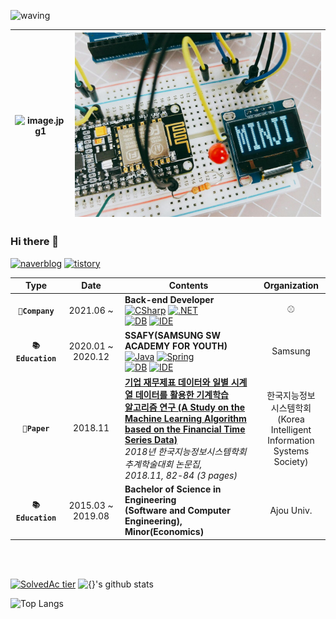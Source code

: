![waving](https://capsule-render.vercel.app/api?type=waving&height=200&text=I'm%20Back-end%20Developer%20MinJi⚾!&fontSize=50&fontAlign=50&fontAlignY=40&color=gradient&animation=twinkling$desc=Back-end%20Developer&descAlignY=51&descAlign=62)

<!-- <img src="https://img1.daumcdn.net/thumb/R1280x0/?scode=mtistory2&fname=https%3A%2F%2Fk.kakaocdn.net%2Fdn%2FbkcvbQ%2FbtqDbk1c3vl%2Fk77M8e0QIQT7HksaFWMhg0%2Fimg.png" width="40%">
<img src="./image/MINJI.jpg" width="50%"> -->

![image.jpg1](https://img1.daumcdn.net/thumb/R1280x0/?scode=mtistory2&fname=https%3A%2F%2Fk.kakaocdn.net%2Fdn%2FbkcvbQ%2FbtqDbk1c3vl%2Fk77M8e0QIQT7HksaFWMhg0%2Fimg.png) |![image.jpg2](./image/MINJI.jpg)
--- | --- | 

### Hi there 👋

<!--
**psS2mj/psS2mj** is a ✨ _special_ ✨ repository because its `README.md` (this file) appears on your GitHub profile.

Here are some ideas to get you started:

- 🔭 I’m currently working on ...
- 🌱 I’m currently learning ...
- 👯 I’m looking to collaborate on ...
- 🤔 I’m looking for help with ...
- 💬 Ask me about ...
- 📫 How to reach me: ...
- 😄 Pronouns: ...
- ⚡ Fun fact: ...
-->

<!-- badges -->
[![naverblog](https://img.shields.io/badge/naverblog-badge?style=flat-squre&logo=Blogger&logoColor=white)](https://blog.naver.com/ming___jee)
[![tistory](https://img.shields.io/badge/-tistory-orange?style=flat-squre&logo=Micro.blog&logoColor=white)](https://ming-jee.tistory.com/)

<!-- ----- -->

<!-- 연혁 -->
|         Type          |       Date        | Contents                                  |  Organization   |
| :-------------------: | :---------------: | --------------------------------- | :-------------: |
|   **`🌱Company`**   |     2021.06 ~     | **Back-end Developer** <br>[![CSharp](https://img.shields.io/badge/language-CSharp-brightgreen?logo=CSharp)]() [![.NET](https://img.shields.io/badge/framework-.NET-blueviolet?logo=.NET)]() <br>[![DB](https://img.shields.io/badge/database-MS--SQL_·_MariaDB-blue?logo=MariaDB)]() [![IDE](https://img.shields.io/badge/IDE-Visual_Studio-red?logo=VisualStudio)]() |    ⚾    |
|   **`📚Education`**  | 2020.01 ~ 2020.12 | **SSAFY(SAMSUNG SW ACADEMY FOR YOUTH)** <br>[![Java](https://img.shields.io/badge/language-Java-brightgreen?logo=Java)]() [![Spring](https://img.shields.io/badge/framework-Spring_Boot_·_Vue.js-blueviolet?logo=SpringBoot)]() <br>[![DB](https://img.shields.io/badge/database-MySQL-blue?logo=MySQL)]() [![IDE](https://img.shields.io/badge/IDE-Eclipse-red?logo=EclipseIDE)]() |  Samsung  |
|   **`📜Paper`**  | 2018.11 | **[기업 재무제표 데이터와 일별 시계열 데이터를 활용한 기계학습<br> 알고리즘 연구 (A Study on the Machine Learning Algorithm<br> based on the Financial Time Series Data)](https://www.dbpia.co.kr/journal/articleDetail?nodeId=NODE07608136)** <br>_2018년 한국지능정보시스템학회 추계학술대회 논문집, <br>2018.11, 82-84 (3 pages)_ |  한국지능정보<br>시스템학회<br>(Korea Intelligent <br>Information <br>Systems Society)  |
|  **`📚Education`** | 2015.03 ~ 2019.08 | **Bachelor of Science in Engineering<br>(Software and Computer Engineering), Minor(Economics)** | Ajou Univ. |

<br></br>

<!-- 백준 티어 -->
[![SolvedAc tier](http://mazassumnida.wtf/api/generate_badge?boj=psS2mj)](https://solved.ac/psS2mj)
![{}'s github stats](https://github-readme-stats.vercel.app/api?username=psS2mj&show_icons=true&&theme=dracula&&count_private=true)

![Top Langs](https://github-readme-stats.vercel.app/api/top-langs/?username=psS2mj&layout=compact)
